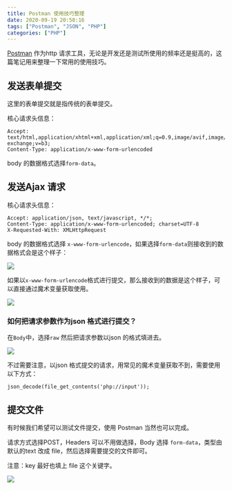 ```yaml
---
title: Postman 使用技巧整理
date: 2020-09-19 20:58:16
tags: ["Postman", "JSON", "PHP"]
categories: ["PHP"]
---
```


[Postman](https://www.postman.com/) 作为http 请求工具，无论是开发还是测试所使用的频率还是挺高的，这篇笔记用来整理一下常用的使用技巧。

<!-- more -->

## 发送表单提交
这里的表单提交就是指传统的表单提交。

核心请求头信息：
```
Accept: text/html,application/xhtml+xml,application/xml;q=0.9,image/avif,image/webp,image/apng,*/*;q=0.8,application/signed-exchange;v=b3;
Content-Type: application/x-www-form-urlencoded
```
body 的数据格式选择`form-data`。

## 发送Ajax 请求
核心请求头信息：
```
Accept: application/json, text/javascript, */*;
Content-Type: application/x-www-form-urlencoded; charset=UTF-8
X-Requested-With: XMLHttpRequest
```

body 的数据格式选择 `x-www-form-urlencode`，如果选择`form-data`则接收到的数据格式会是这个样子：

![](https://cdn.jsdelivr.net/gh/0xAiKang/CDN/blog/images/20200919202055.png)


如果以`x-www-form-urlencode`格式进行提交，那么接收到的数据是这个样子，可以直接通过魔术变量获取使用。

![](https://cdn.jsdelivr.net/gh/0xAiKang/CDN/blog/images/20200919202746.png)

### 如何把请求参数作为json 格式进行提交？

在`Body`中，选择`raw` 然后把请求参数以json 的格式填进去。

![](https://cdn.jsdelivr.net/gh/0xAiKang/CDN/blog/images/20200919203537.png)

不过需要注意，以json 格式提交的请求，用常见的魔术变量获取不到，需要使用以下方式：
```
json_decode(file_get_contents('php://input'));
```

## 提交文件
有时候我们希望可以测试文件提交，使用 Postman 当然也可以完成。

请求方式选择POST，Headers 可以不用做选择，Body 选择 `form-data`，类型由默认的text 改成 file，然后选择需要提交的文件即可。

注意：key 最好也填上 file 这个关键字。

![](https://cdn.jsdelivr.net/gh/0xAiKang/CDN/blog/images/20201030081600.png)